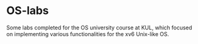 # OS-labs
Some labs completed for the OS university course at KUL, which focused on implementing various functionalities for the xv6 Unix-like OS.
